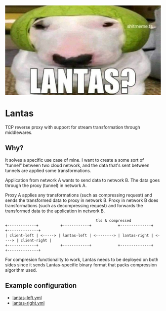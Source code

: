 
![Lantas?](docs/assets/lantas.png "Lantas?")

# Lantas

TCP reverse proxy with support for stream transformation through middlewares.

## Why?

It solves a specific use case of mine. I want to create a some sort of "tunnel" between two cloud network, and the data that's sent between tunnels are applied some transformations.

Application from network A wants to send data to network B. The data goes through the proxy (tunnel) in network A. 

Proxy A applies any transformations (such as compressing request) and sends the transformed data to proxy in network B.
Proxy in network B does transformations (such as decompressing request) and forwards the transformed data to the application in network B.

```        
                                         tls & compressed
+-------------+          +------------+            +--------------+        +--------------+
| client-left | <-----> | lantas-left | <--------> | lantas-right | <----> | client-right |
+-------------+          +------------+            +--------------+        +--------------+
```

For compresion functionality to work, Lantas needs to be deployed on both sides since it sends
Lantas-specific binary format that packs compression algorithm used.

## Example configuration

- [lantas-left.yml](./examples/lantas-left.yml)
- [lantas-right.yml](./examples/lantas-right.yml)